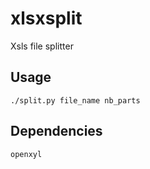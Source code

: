 # xlsxsplit
Xsls file splitter

## Usage
```
./split.py file_name nb_parts
```

## Dependencies
```
openxyl
```
